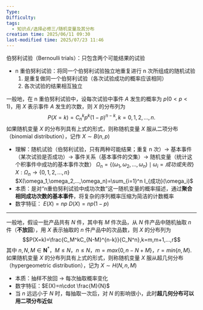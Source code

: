 ```yaml
---
Type: 
Difficulty: 
tags:
  - 知识点/选择必修三/随机变量及其分布
creation time: 2025/06/11 09:30
last-modified time: 2025/07/23 11:46
---
```

伯努利试验（Bernoulli trials）：只包含两个可能结果的试验
-  n 重伯努利试验：将同一个伯努利试验独立地重复进行 n 次所组成的随机试验 
	1. 是重复做同一个伯努利试验（各次试验成功的概率应该相同）
	2. 各次试验的结果相互独立

一般地，在 n 重伯努利试验中，设每次试验中事件 $A$ 发生的概率为 $p(0<p<1)$，用 $X$ 表示事件 $A$ 发生的次数，则 $X$ 的分布列为 $$P(X=k)=C_n^kp^k(1-p)^{n-k},k=0,1,2,...,n.$$ 如果随机变量 $X$ 的分布列具有上式的形式，则称随机变量 $X$ 服从二项分布（binomial distribution），记作 $X\sim B(n,p)$
- 理解：随机试验（伯努利试验，只有两种可能结果；重复 n 次）$\to$ 基本事件（某次试验是否成功）$\to$ 事件关系（基本事件的交集）$\to$ 随机变量（统计这个积事件中成功的基本事件次数）
	$\Omega_n=\{(\omega_1,\omega_2,...,\omega_n)\mid \omega_i=成功 或 失败\}$
	$X:\Omega_n\to\{0,1,2,...,n\}$
	$X(\omega_1,\omega_2,...,\omega_n)=\sum_{i=1}^n I_{成功}(\omega_i)$
- 本质：是对“n重伯努利试验中成功次数”这一随机变量的概率描述，通过**聚合相同成功次数的基本事件**，将复杂的序列概率压缩为简洁的计数概率
- 数字特征：
	$E(X)=np$
	$D(X)=np(1-p)$

*******

一般地，假设一批产品共有 $N$ 件，其中有 $M$ 件次品，从 $N$ 件产品中随机抽取 $n$ 件（**不放回**），用 $X$ 表示抽取的 $n$ 件产品中的次品数，则 $X$ 的分布列为 $$P(X=k)=\frac{C_M^kC_{N-M}^{n-k}}{C_N^n},k=m,m+1,...,r$$ 其中 $n,N,M\in\mathbf N^*$，$M\le N$，$n\le N$，$m=max\{0,n-N+M\}$，$r=min\{n,M\}.$ 如果随机变量 $X$ 的分布列具有上式的形式，则称随机变量 $X$ 服从超几何分布（hypergeometric distribution），记为 $X\sim H(N,n,M)$
- 本质：抽样不放回 $\to$ 每次抽取概率变化
- 数字特征：$E(X)=n\cdot \frac{M}{N}$
- 当 $n$ 远远小于 $N$ 时，每抽取一次后，对 $N$ 的影响很小，此时**超几何分布可以用二项分布近似**
